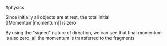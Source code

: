 #physics 

Since initially all objects are at rest, the total initial [[Momentum|momentum]] is zero

By using the "signed" nature of direction, we can see that final momentum is also zero, all the momentum is transferred to the fragments
